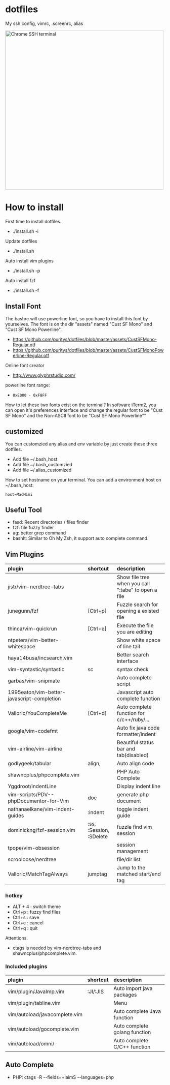 # dotfiles
My ssh config, vimrc, .screenrc, alias

<img src="https://www.puritys.me/filemanage/blog_files/file_362.jpg?temp=1" width="500" alt="Chrome SSH terminal" />

# How to install

First time to install dotfiles.
* ./install.sh -i

Update dotfiles
* ./install.sh

Auto install vim plugins
* ./install.sh -p

Auto install fzf
* ./install.sh -f



## Install Font

The bashrc will use powerline font, so you have to install this font by yourselves. The font is on the dir "assets" named "Cust SF Mono" and "Cust SF Mono Powerline".


- https://github.com/puritys/dotfiles/blob/master/assets/CustSFMono-Regular.otf
- https://github.com/puritys/dotfiles/blob/master/assets/CustSFMonoPowerline-Regular.otf

Online font creator
- http://www.glyphrstudio.com/

powerline font range:
- `0xE000 - 0xF8FF`


How to let these two fonts exist on the terminal?
In software iTerm2, you can open it's preferences interface and change the regular font to be "Cust SF Mono" and the Non-ASCII font to be "Cust SF Mono Powerline""


## customized

You can customzied any alias and env variable by just create these three dotfiles.
* Add file ~/.bash_host
* Add file ~/.bash_customzied
* Add file ~/.alias_customized

How to set hostname on your terminal. You can add a environment host on ~/.bash_host:
```
host=MacMini
```

## Useful Tool

- fasd: Recent directories / files finder
- fzf: file fuzzy finder
- ag: better grep command
- bashIt: Similar to Oh My Zsh,  it support auto complete command.

## Vim Plugins

|plugin | shortcut| description|
|:---|:---|:---|
| jistr/vim-nerdtree-tabs        |          | Show file tree when you call ":tabe" to open a file |
| junegunn/fzf                   | [Ctrl+p] | Fuzzle search for opening a existed file            |
| thinca/vim-quickrun            | [Ctrl+e] | Execute the file you are editing                    |
| ntpeters/vim-better-whitespace |          | Show white space of line tail                       |
| haya14busa/incsearch.vim       |          | Better search interface                             |
| vim-syntastic/syntastic        | sc       | syntax check                                        |
| garbas/vim-snipmate            |          | Auto complete script                                |
|1995eaton/vim-better-javascript-completion| |Javascript auto complete function|
| Valloric/YouCompleteMe     |  [Ctrl+d]     | Auto complete function for c/c++/ruby/... |
| google/vim-codefmt         |               | Auto fix java code formatter/indent       |
| vim-airline/vim-airline    |               | Beautiful status bar and tab(disabled)    |
| godlygeek/tabular          | align,<Enter> | Auto align code                           |
| shawncplus/phpcomplete.vim |               | PHP Auto Complete                         |
| Yggdroot/indentLine        |               | Display indent line                       |
| vim-scripts/PDV--phpDocumentor-for-Vim| doc | generate php document |
| nathanaelkane/vim-indent-guides | :indent<Enter> | toggle indent guide |
| dominickng/fzf-session.vim|:ss, :Session, :SDelete   | fuzzle find vim session |
| tpope/vim-obsession       |       | session management|
| scrooloose/nerdtree       |       | file/dir list         |
| Valloric/MatchTagAlways   | jumptag | Jump to the matched start/end tag         |

### hotkey

- ALT + 4 : switch theme
- Ctrl+p : fuzzy find files
- Ctrl+s : save
- Ctrl+c : cancel
- Ctrl+q : quit

Attentions.
* ctags is needed by vim-nerdtree-tabs and shawncplus/phpcomplete.vim.

### Included plugins
|plugin | shortcut| description|
|:---|:---|:---|
| vim/plugin/JavaImp.vim        | :JI/:JIS | Auto import java packages     |
| vim/plugin/tabline.vim        |          | Menu                          |
| vim/autoload/javacomplete.vim |          | Auto complete Java function   |
| vim/autoload/gocomplete.vim   |          | Auto complete golang function |
| vim/autoload/omni/            |          | Auto complete C/C++ function  |



## Auto Complete

* PHP: ctags -R --fields=+laimS --languages=php

